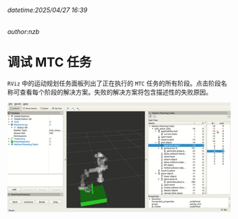 ###### datetime:2025/04/27 16:39

###### author:nzb

# 调试 MTC 任务

`RViz` 中的运动规划任务面板列出了正在执行的 `MTC` 任务的所有阶段。点击阶段名称可查看每个阶段的解决方案。失败的解决方案将包含描述性的失败原因。

![](../imgs/mtc_show_stages.gif)